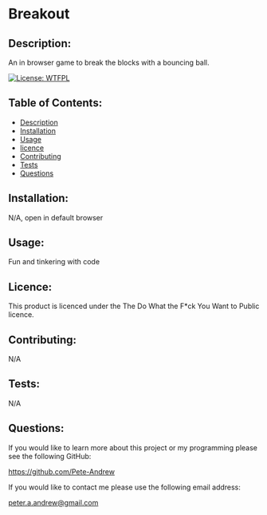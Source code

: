 # Breakout

## Description: 
An in browser game to break the blocks with a bouncing ball.

[![License: WTFPL](https://img.shields.io/badge/License-WTFPL-brightgreen.svg)](http://www.wtfpl.net/about/)
## Table of Contents: 

* [Description](#description)
* [Installation](#installation)
* [Usage](#usage)
* [licence](#licence)
* [Contributing](#contributing)
* [Tests](#tests)
* [Questions](#questions)

## Installation: 

N/A, open in default browser
## Usage: 

Fun and tinkering with code
## Licence: 
This product is licenced under the The Do What the F*ck You Want to Public licence.
## Contributing: 
N/A
## Tests: 

N/A
## Questions: 
If you would like to learn more about this project or my programming please see the following GitHub:  

https://github.com/Pete-Andrew 


If you would like to contact me please use the following email address: 

peter.a.andrew@gmail.com 


